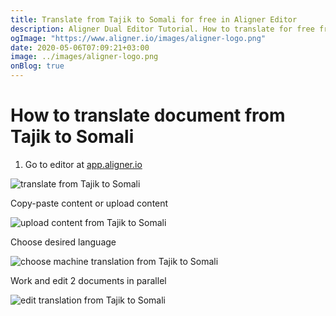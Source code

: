 ```yaml
---
title: Translate from Tajik to Somali for free in Aligner Editor
description: Aligner Dual Editor Tutorial. How to translate for free from Tajik to Somali. Aligner is multilingual document management platform. 
ogImage: "https://www.aligner.io/images/aligner-logo.png"
date: 2020-05-06T07:09:21+03:00
image: ../images/aligner-logo.png
onBlog: true
---
```


# How to translate document from Tajik to Somali

1. Go to editor at [app.aligner.io](https://app.aligner.io "Aligner App web page")

![translate from Tajik to Somali](../aligner-blank-editor.png "translate from Tajik to Somali")

Copy-paste content or upload content

![upload content from Tajik to Somali](../aligner-uploaded-document.png "upload content from Tajik to Somali")

Choose desired language

![choose machine translation from Tajik to Somali](../aligner-language-dropdown.png "choose machine translation from Tajik to Somali")

Work and edit 2 documents in parallel

![edit translation from Tajik to Somali](../aligner-double-sitded-editor.png "edit translation from Tajik to Somali")

